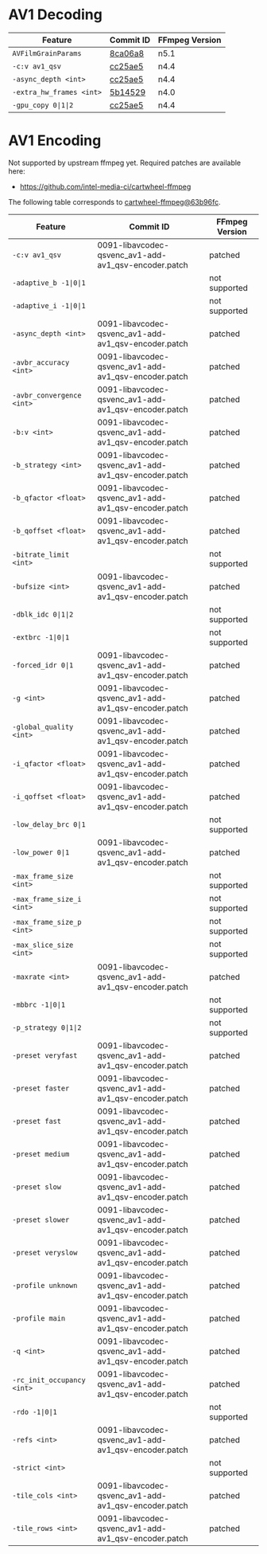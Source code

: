 # AV1 Decoding

| Feature                     | Commit ID                                                                                   | FFmpeg Version |
| --------------------------- | ------------------------------------------------------------------------------------------- | -------------- |
| `AVFilmGrainParams`         | [8ca06a8](https://github.com/FFmpeg/FFmpeg/commit/8ca06a8148db1b5e8394b2941790fcae29a84f46) | n5.1           |
| `-c:v av1_qsv`              | [cc25ae5](https://github.com/FFmpeg/FFmpeg/commit/cc25ae5d8ad2cef2dc8a21b828e89e5077b9dae3) | n4.4           |
| `-async_depth <int>`        | [cc25ae5](https://github.com/FFmpeg/FFmpeg/commit/cc25ae5d8ad2cef2dc8a21b828e89e5077b9dae3) | n4.4           |
| `-extra_hw_frames <int>`    | [5b14529](https://github.com/FFmpeg/FFmpeg/commit/5b145290df2998a9836a93eb925289c6c8b63af0) | n4.0           |
| `-gpu_copy 0\|1\|2`         | [cc25ae5](https://github.com/FFmpeg/FFmpeg/commit/cc25ae5d8ad2cef2dc8a21b828e89e5077b9dae3) | n4.4           |


# AV1 Encoding

Not supported by upstream ffmpeg yet. Required patches are available here:

* https://github.com/intel-media-ci/cartwheel-ffmpeg

The following table corresponds to [cartwheel-ffmpeg@63b96fc](https://github.com/intel-media-ci/cartwheel-ffmpeg/commit/63b96fce1c50642f15136ad630ff27c0d621265d).

| Feature                     | Commit ID                                                                                   | FFmpeg Version |
| --------------------------- | ------------------------------------------------------------------------------------------- | -------------- |
| `-c:v av1_qsv`              | 0091-libavcodec-qsvenc_av1-add-av1_qsv-encoder.patch | patched |
| `-adaptive_b -1\|0\|1`      | | not supported |
| `-adaptive_i -1\|0\|1`      | | not supported |
| `-async_depth <int>`        | 0091-libavcodec-qsvenc_av1-add-av1_qsv-encoder.patch | patched |
| `-avbr_accuracy <int>`      | 0091-libavcodec-qsvenc_av1-add-av1_qsv-encoder.patch | patched |
| `-avbr_convergence <int>`   | 0091-libavcodec-qsvenc_av1-add-av1_qsv-encoder.patch | patched |
| `-b:v <int>`                | 0091-libavcodec-qsvenc_av1-add-av1_qsv-encoder.patch | patched |
| `-b_strategy <int>`         | 0091-libavcodec-qsvenc_av1-add-av1_qsv-encoder.patch | patched |
| `-b_qfactor <float>`        | 0091-libavcodec-qsvenc_av1-add-av1_qsv-encoder.patch | patched |
| `-b_qoffset <float>`        | 0091-libavcodec-qsvenc_av1-add-av1_qsv-encoder.patch | patched |
| `-bitrate_limit <int>`      | | not supported |
| `-bufsize <int>`            | 0091-libavcodec-qsvenc_av1-add-av1_qsv-encoder.patch | patched |
| `-dblk_idc 0\|1\|2`         | | not supported |
| `-extbrc -1\|0\|1`          | | not supported |
| `-forced_idr 0\|1`          | 0091-libavcodec-qsvenc_av1-add-av1_qsv-encoder.patch | patched |
| `-g <int>`                  | 0091-libavcodec-qsvenc_av1-add-av1_qsv-encoder.patch | patched |
| `-global_quality <int>`     | 0091-libavcodec-qsvenc_av1-add-av1_qsv-encoder.patch | patched |
| `-i_qfactor <float>`        | 0091-libavcodec-qsvenc_av1-add-av1_qsv-encoder.patch | patched |
| `-i_qoffset <float>`        | 0091-libavcodec-qsvenc_av1-add-av1_qsv-encoder.patch | patched |
| `-low_delay_brc 0\|1`       | | not supported |
| `-low_power 0\|1`           | 0091-libavcodec-qsvenc_av1-add-av1_qsv-encoder.patch | patched |
| `-max_frame_size <int>`     | | not supported |
| `-max_frame_size_i <int>`   | | not supported |
| `-max_frame_size_p <int>`   | | not supported |
| `-max_slice_size <int>`     | | not supported |
| `-maxrate <int>`            | 0091-libavcodec-qsvenc_av1-add-av1_qsv-encoder.patch | patched |
| `-mbbrc -1\|0\|1`           | | not supported |
| `-p_strategy 0\|1\|2`       | | not supported |
| `-preset veryfast`          | 0091-libavcodec-qsvenc_av1-add-av1_qsv-encoder.patch | patched |
| `-preset faster`            | 0091-libavcodec-qsvenc_av1-add-av1_qsv-encoder.patch | patched |
| `-preset fast`              | 0091-libavcodec-qsvenc_av1-add-av1_qsv-encoder.patch | patched |
| `-preset medium`            | 0091-libavcodec-qsvenc_av1-add-av1_qsv-encoder.patch | patched |
| `-preset slow`              | 0091-libavcodec-qsvenc_av1-add-av1_qsv-encoder.patch | patched |
| `-preset slower`            | 0091-libavcodec-qsvenc_av1-add-av1_qsv-encoder.patch | patched |
| `-preset veryslow`          | 0091-libavcodec-qsvenc_av1-add-av1_qsv-encoder.patch | patched |
| `-profile unknown`          | 0091-libavcodec-qsvenc_av1-add-av1_qsv-encoder.patch | patched |
| `-profile main`             | 0091-libavcodec-qsvenc_av1-add-av1_qsv-encoder.patch | patched |
| `-q <int>`                  | 0091-libavcodec-qsvenc_av1-add-av1_qsv-encoder.patch | patched |
| `-rc_init_occupancy <int>`  | 0091-libavcodec-qsvenc_av1-add-av1_qsv-encoder.patch | patched |
| `-rdo -1\|0\|1`             | | not supported |
| `-refs <int>`               | 0091-libavcodec-qsvenc_av1-add-av1_qsv-encoder.patch | patched |
| `-strict <int>`             | | not supported |
| `-tile_cols <int>`          | 0091-libavcodec-qsvenc_av1-add-av1_qsv-encoder.patch | patched |
| `-tile_rows <int>`          | 0091-libavcodec-qsvenc_av1-add-av1_qsv-encoder.patch | patched |
